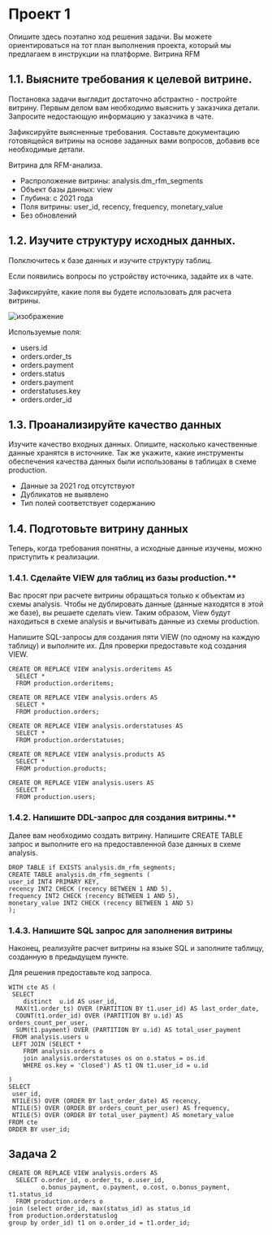# Проект 1
Опишите здесь поэтапно ход решения задачи. Вы можете ориентироваться на тот план выполнения проекта, который мы предлагаем в инструкции на платформе.
Витрина RFM
## 1.1. Выясните требования к целевой витрине.

Постановка задачи выглядит достаточно абстрактно - постройте витрину. Первым делом вам необходимо выяснить у заказчика детали. Запросите недостающую информацию у заказчика в чате.

Зафиксируйте выясненные требования. Составьте документацию готовящейся витрины на основе заданных вами вопросов, добавив все необходимые детали.

Витрина для RFM-анализа.
- Распроложение витрины: analysis.dm_rfm_segments
- Объект базы данных: view
- Глубина: с 2021 года 
- Поля витрины: user_id, recency, frequency, monetary_value 
- Без обновлений
## 1.2. Изучите структуру исходных данных.

Полключитесь к базе данных и изучите структуру таблиц.

Если появились вопросы по устройству источника, задайте их в чате.

Зафиксируйте, какие поля вы будете использовать для расчета витрины.

![изображение](https://user-images.githubusercontent.com/71633094/166159673-d388f14b-51bf-42cb-a26e-95dfe48b6209.png)

Используемые поля:
- users.id
- orders.order_ts
- orders.payment
- orders.status
- orders.payment
- orderstatuses.key
- orders.order_id

## 1.3. Проанализируйте качество данных

Изучите качество входных данных. Опишите, насколько качественные данные хранятся в источнике. Так же укажите, какие инструменты обеспечения качества данных были использованы в таблицах в схеме production.

- Данные за 2021 год отсутствуют
- Дубликатов не выявлено
- Тип полей соответствует содержанию
## 1.4. Подготовьте витрину данных

Теперь, когда требования понятны, а исходные данные изучены, можно приступить к реализации.
### 1.4.1. Сделайте VIEW для таблиц из базы production.**

Вас просят при расчете витрины обращаться только к объектам из схемы analysis. Чтобы не дублировать данные (данные находятся в этой же базе), вы решаете сделать view. Таким образом, View будут находиться в схеме analysis и вычитывать данные из схемы production.

Напишите SQL-запросы для создания пяти VIEW (по одному на каждую таблицу) и выполните их. Для проверки предоставьте код создания VIEW.
```
CREATE OR REPLACE VIEW analysis.orderitems AS
  SELECT *
  FROM production.orderitems;

CREATE OR REPLACE VIEW analysis.orders AS
  SELECT *
  FROM production.orders;

CREATE OR REPLACE VIEW analysis.orderstatuses AS
  SELECT *
  FROM production.orderstatuses;

CREATE OR REPLACE VIEW analysis.products AS
  SELECT *
  FROM production.products;

CREATE OR REPLACE VIEW analysis.users AS
  SELECT *
  FROM production.users;
```

### 1.4.2. Напишите DDL-запрос для создания витрины.**

Далее вам необходимо создать витрину. Напишите CREATE TABLE запрос и выполните его на предоставленной базе данных в схеме analysis.
```
DROP TABLE if EXISTS analysis.dm_rfm_segments;
CREATE TABLE analysis.dm_rfm_segments (
user_id INT4 PRIMARY KEY,
recency INT2 CHECK (recency BETWEEN 1 AND 5),
frequency INT2 CHECK (recency BETWEEN 1 AND 5),
monetary_value INT2 CHECK (recency BETWEEN 1 AND 5)
);
```

### 1.4.3. Напишите SQL запрос для заполнения витрины

Наконец, реализуйте расчет витрины на языке SQL и заполните таблицу, созданную в предыдущем пункте.

Для решения предоставьте код запроса.
```
WITH cte AS (
 SELECT
    distinct  u.id AS user_id,
  MAX(t1.order_ts) OVER (PARTITION BY t1.user_id) AS last_order_date,
  COUNT(t1.order_id) OVER (PARTITION BY u.id) AS orders_count_per_user,
  SUM(t1.payment) OVER (PARTITION BY u.id) AS total_user_payment
 FROM analysis.users u
 LEFT JOIN (SELECT *
    FROM analysis.orders o
    join analysis.orderstatuses os on o.status = os.id
    WHERE os.key = 'Closed') AS t1 ON t1.user_id = u.id

)
SELECT
 user_id,
 NTILE(5) OVER (ORDER BY last_order_date) AS recency,
 NTILE(5) OVER (ORDER BY orders_count_per_user) AS frequency,
 NTILE(5) OVER (ORDER BY total_user_payment) AS monetary_value
FROM cte
ORDER BY user_id;
```
## Задача 2

```
CREATE OR REPLACE VIEW analysis.orders AS 
  SELECT o.order_id, o.order_ts, o.user_id,
         o.bonus_payment, o.payment, o.cost, o.bonus_payment, t1.status_id
  FROM production.orders o
join (select order_id, max(status_id) as status_id
from production.orderstatuslog
group by order_id) t1 on o.order_id = t1.order_id;

```
